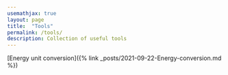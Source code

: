 ```yaml
---
usemathjax: true
layout: page
title:  "Tools"
permalink: /tools/
description: Collection of useful tools
---
```


[Energy unit conversion]({% link _posts/2021-09-22-Energy-conversion.md %})
